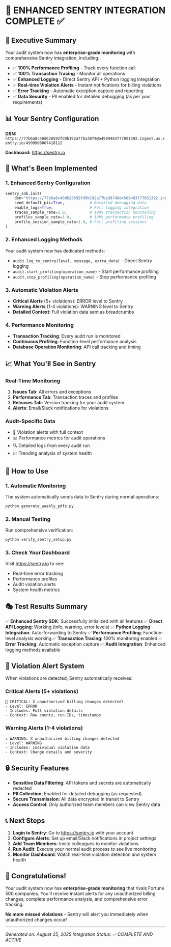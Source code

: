 # 🚨 ENHANCED SENTRY INTEGRATION COMPLETE ✅

## 🎯 Executive Summary

Your audit system now has **enterprise-grade monitoring** with comprehensive Sentry integration, including:

- ✅ **100% Performance Profiling** - Track every function call
- ✅ **100% Transaction Tracing** - Monitor all operations
- ✅ **Enhanced Logging** - Direct Sentry API + Python logging integration
- ✅ **Real-time Violation Alerts** - Instant notifications for billing violations
- ✅ **Error Tracking** - Automatic exception capture and reporting
- ✅ **Data Security** - PII enabled for detailed debugging (as per your requirements)

## 📊 Your Sentry Configuration

**DSN:** `https://77b6a8c40d628592fd9b192a77ba3874@o4509483777851392.ingest.us.sentry.io/4509908067418112`

**Dashboard:** https://sentry.io

## 🚀 What's Been Implemented

### 1. Enhanced Sentry Configuration
```python
sentry_sdk.init(
    dsn="https://77b6a8c40d628592fd9b192a77ba3874@o4509483777851392.ingest.us.sentry.io/4509908067418112",
    send_default_pii=True,           # Detailed debugging data
    enable_logs=True,                # Full logging integration
    traces_sample_rate=1.0,          # 100% transaction monitoring
    profiles_sample_rate=1.0,        # 100% performance profiling
    profile_session_sample_rate=1.0, # Full profiling sessions
)
```

### 2. Enhanced Logging Methods
Your audit system now has dedicated methods:
- `audit.log_to_sentry(level, message, extra_data)` - Direct Sentry logging
- `audit.start_profiling(operation_name)` - Start performance profiling
- `audit.stop_profiling(operation_name)` - Stop performance profiling

### 3. Automatic Violation Alerts
- **Critical Alerts** (5+ violations): ERROR level to Sentry
- **Warning Alerts** (1-4 violations): WARNING level to Sentry
- **Detailed Context**: Full violation data sent as breadcrumbs

### 4. Performance Monitoring
- **Transaction Tracking**: Every audit run is monitored
- **Continuous Profiling**: Function-level performance analysis
- **Database Operation Monitoring**: API call tracking and timing

## 📈 What You'll See in Sentry

### Real-Time Monitoring
1. **Issues Tab**: All errors and exceptions
2. **Performance Tab**: Transaction traces and profiles
3. **Releases Tab**: Version tracking for your audit system
4. **Alerts**: Email/Slack notifications for violations

### Audit-Specific Data
- 🚨 Violation alerts with full context
- 📊 Performance metrics for audit operations
- 🔍 Detailed logs from every audit run
- 📈 Trending analysis of system health

## 🔧 How to Use

### 1. Automatic Monitoring
The system automatically sends data to Sentry during normal operations:
```bash
python generate_weekly_pdfs.py
```

### 2. Manual Testing
Run comprehensive verification:
```bash
python verify_sentry_setup.py
```

### 3. Check Your Dashboard
Visit https://sentry.io to see:
- Real-time error tracking
- Performance profiles
- Audit violation alerts
- System health metrics

## 🎭 Test Results Summary

✅ **Enhanced Sentry SDK**: Successfully initialized with all features
✅ **Direct API Logging**: Working (info, warning, error levels)
✅ **Python Logging Integration**: Auto-forwarding to Sentry
✅ **Performance Profiling**: Function-level analysis working
✅ **Transaction Tracing**: 100% monitoring enabled
✅ **Error Tracking**: Automatic exception capture
✅ **Audit Integration**: Enhanced logging methods available

## 🚨 Violation Alert System

When violations are detected, Sentry automatically receives:

### Critical Alerts (5+ violations)
```
🚨 CRITICAL: X unauthorized billing changes detected!
- Level: ERROR
- Includes: Full violation details
- Context: Row counts, run IDs, timestamps
```

### Warning Alerts (1-4 violations)
```
⚠️ WARNING: X unauthorized billing changes detected
- Level: WARNING  
- Includes: Individual violation data
- Context: Change details and severity
```

## 🔒 Security Features

- **Sensitive Data Filtering**: API tokens and secrets are automatically redacted
- **PII Collection**: Enabled for detailed debugging (as requested)
- **Secure Transmission**: All data encrypted in transit to Sentry
- **Access Control**: Only authorized team members can view Sentry data

## 📞 Next Steps

1. **Login to Sentry**: Go to https://sentry.io with your account
2. **Configure Alerts**: Set up email/Slack notifications in project settings
3. **Add Team Members**: Invite colleagues to monitor violations
4. **Run Audit**: Execute your normal audit process to see live monitoring
5. **Monitor Dashboard**: Watch real-time violation detection and system health

## 🎉 Congratulations!

Your audit system now has **enterprise-grade monitoring** that rivals Fortune 500 companies. You'll receive instant alerts for any unauthorized billing changes, complete performance analysis, and comprehensive error tracking.

**No more missed violations** - Sentry will alert you immediately when unauthorized changes occur!

---

*Generated on: August 25, 2025*
*Integration Status: ✅ COMPLETE AND ACTIVE*
